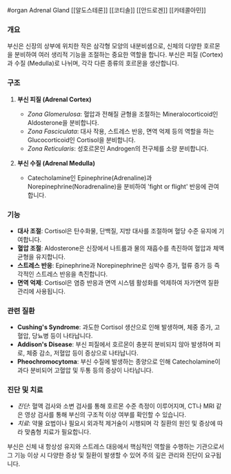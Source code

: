 #organ 
Adrenal Gland
[[알도스테론]] [[코티솔]] [[안드로겐]] [[카테콜아민]]

### 개요
부신은 신장의 상부에 위치한 작은 삼각형 모양의 내분비샘으로, 신체의 다양한 호르몬을 분비하여 여러 생리적 기능을 조절하는 중요한 역할을 합니다. 부신은 피질 (Cortex)과 수질 (Medulla)로 나뉘며, 각각 다른 종류의 호르몬을 생산합니다.

### 구조
1. **부신 피질 (Adrenal Cortex)**
   - *Zona Glomerulosa*: 혈압과 전해질 균형을 조절하는 Mineralocorticoid인 Aldosterone을 분비합니다.
   - *Zona Fasciculata*: 대사 작용, 스트레스 반응, 면역 억제 등의 역할을 하는 Glucocorticoid인 Cortisol을 분비합니다.
   - *Zona Reticularis*: 성호르몬인 Androgen의 전구체를 소량 분비합니다.

2. **부신 수질 (Adrenal Medulla)**
   - Catecholamine인 Epinephrine(Adrenaline)과 Norepinephrine(Noradrenaline)을 분비하여 'fight or flight' 반응에 관여합니다.

### 기능
- **대사 조절**: Cortisol은 탄수화물, 단백질, 지방 대사를 조절하며 혈당 수준 유지에 기여합니다.
- **혈압 조절**: Aldosterone은 신장에서 나트륨과 물의 재흡수를 촉진하여 혈압과 체액 균형을 유지합니다.
- **스트레스 반응**: Epinephrine과 Norepinephrine은 심박수 증가, 혈류 증가 등 즉각적인 스트레스 반응을 촉진합니다.
- **면역 억제**: Cortisol은 염증 반응과 면역 시스템 활성화를 억제하여 자가면역 질환 관리에 사용됩니다.

### 관련 질환
- **Cushing's Syndrome**: 과도한 Cortisol 생산으로 인해 발생하며, 체중 증가, 고혈압, 당뇨병 등이 나타납니다.
- **Addison's Disease**: 부신 피질에서 호르몬이 충분히 분비되지 않아 발생하며 피로, 체중 감소, 저혈압 등이 증상으로 나타납니다.
- **Pheochromocytoma**: 부신 수질에 발생하는 종양으로 인해 Catecholamine이 과다 분비되어 고혈압 및 두통 등의 증상이 나타납니다.

### 진단 및 치료
- *진단*: 혈액 검사와 소변 검사를 통해 호르몬 수준 측정이 이루어지며, CT나 MRI 같은 영상 검사를 통해 부신의 구조적 이상 여부를 확인할 수 있습니다.
- *치료*: 약물 요법이나 필요시 외과적 제거술이 시행되며 각 질환의 원인 및 증상에 따라 맞춤형 치료가 필요합니다.

부신은 신체 내 항상성 유지와 스트레스 대응에서 핵심적인 역할을 수행하는 기관으로서 그 기능 이상 시 다양한 증상 및 질환이 발생할 수 있어 주의 깊은 관리와 진단이 요구됩니다.
